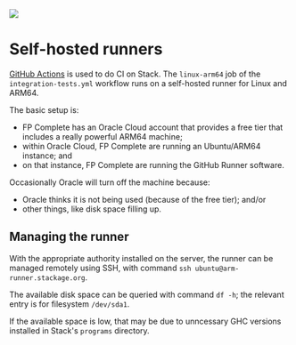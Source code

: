 <div class="hidden-warning"><a href="https://docs.haskellstack.org/"><img src="https://cdn.jsdelivr.net/gh/commercialhaskell/stack/doc/img/hidden-warning.svg"></a></div>

# Self-hosted runners

[GitHub Actions](https://docs.github.com/en/actions) is used to do CI on Stack.
The `linux-arm64` job of the `integration-tests.yml` workflow runs on a
self-hosted runner for Linux and ARM64.

The basic setup is:

* FP Complete has an Oracle Cloud account that provides a free tier that
  includes a really powerful ARM64 machine;
* within Oracle Cloud, FP Complete are running an Ubuntu/ARM64 instance; and
* on that instance, FP Complete are running the GitHub Runner software.

Occasionally Oracle will turn off the machine because:

* Oracle thinks it is not being used (because of the free tier); and/or
* other things, like disk space filling up.

## Managing the runner

With the appropriate authority installed on the server, the runner can be
managed remotely using SSH, with command `ssh ubuntu@arm-runner.stackage.org`.

The available disk space can be queried with command `df -h`; the relevant entry
is for filesystem `/dev/sda1`.

If the available space is low, that may be due to unncessary GHC versions
installed in Stack's `programs` directory.
